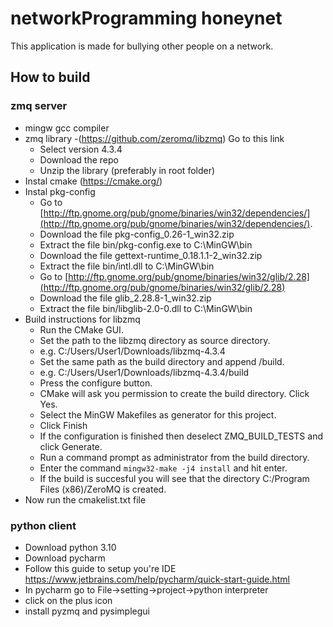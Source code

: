 # networkProgramming honeynet
This application is made for bullying other people on a network. 

## How to build
### zmq server 
- mingw gcc compiler 
- zmq library 
    -(https://github.com/zeromq/libzmq) Go to this link 
    - Select version 4.3.4
    - Download the repo 
    - Unzip the library (preferably in root folder)
- Instal cmake (https://cmake.org/)
- Instal pkg-config
    - Go to [http://ftp.gnome.org/pub/gnome/binaries/win32/dependencies/](http://ftp.gnome.org/pub/gnome/binaries/win32/dependencies/).
    - Download the file pkg-config_0.26-1_win32.zip
    - Extract the file bin/pkg-config.exe to C:\MinGW\bin
    - Download the file gettext-runtime_0.18.1.1-2_win32.zip
    - Extract the file bin/intl.dll to C:\MinGW\bin
    - Go to [http://ftp.gnome.org/pub/gnome/binaries/win32/glib/2.28](http://ftp.gnome.org/pub/gnome/binaries/win32/glib/2.28)
    - Download the file glib_2.28.8-1_win32.zip
    - Extract the file bin/libglib-2.0-0.dll to C:\MinGW\bin
 - Build instructions for libzmq 
    - Run the CMake GUI.
    - Set the path to the libzmq directory as source directory.
    * e.g. C:/Users/User1/Downloads/libzmq-4.3.4
    - Set the same path as the build directory and append /build.
    * e.g. C:/Users/User1/Downloads/libzmq-4.3.4/build
    - Press the configure button.
    - CMake will ask you permission to create the build directory. Click Yes.
    - Select the MinGW Makefiles as generator for this project.
    - Click Finish
    - If the configuration is finished then deselect ZMQ_BUILD_TESTS and click Generate.
    - Run a command prompt as administrator from the build directory.
    - Enter the command `mingw32-make -j4 install` and hit enter.
    - If the build is succesful you will see that the directory C:/Program Files (x86)/ZeroMQ is created.
- Now run the cmakelist.txt file 

### python client
- Download python 3.10
- Download pycharm 
- Follow this guide to setup you're IDE https://www.jetbrains.com/help/pycharm/quick-start-guide.html
- In pycharm go to File->setting->project->python interpreter
- click on the plus icon 
- install pyzmq and pysimplegui


    
